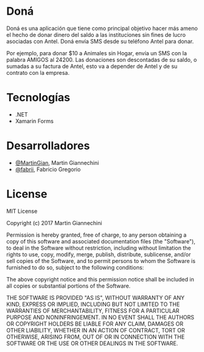 # Doná

Doná es una aplicación que tiene como principal objetivo hacer más ameno el hecho de donar dinero del saldo a las instituciones sin fines de lucro asociadas con Antel. 
Doná envía SMS desde su teléfono Antel para donar. 

Por ejemplo, para donar $10 a Animales sin Hogar, envía un SMS con la palabra AMIGOS al 24200. Las donaciones son descontadas de su saldo, o sumadas a su factura de Antel, esto va a depender de Antel y de su contrato con la empresa.

# Tecnologías

 - .NET
 - Xamarin Forms

# Desarrolladores

 - [@MartinGian](https://github.com/MartinGian), Martin Giannechini
 - [@fabrii](https://github.com/fabrii), Fabricio Gregorio
 
 # License

MIT License

Copyright (c) 2017 Martin Giannechini

Permission is hereby granted, free of charge, to any person obtaining a copy of this software and associated documentation files (the "Software"), to deal in the Software without restriction, including without limitation the rights to use, copy, modify, merge, publish, distribute, sublicense, and/or sell copies of the Software, and to permit persons to whom the Software is furnished to do so, subject to the following conditions:

The above copyright notice and this permission notice shall be included in all copies or substantial portions of the Software.

THE SOFTWARE IS PROVIDED "AS IS", WITHOUT WARRANTY OF ANY KIND, EXPRESS OR IMPLIED, INCLUDING BUT NOT LIMITED TO THE WARRANTIES OF MERCHANTABILITY, FITNESS FOR A PARTICULAR PURPOSE AND NONINFRINGEMENT. IN NO EVENT SHALL THE AUTHORS OR COPYRIGHT HOLDERS BE LIABLE FOR ANY CLAIM, DAMAGES OR OTHER LIABILITY, WHETHER IN AN ACTION OF CONTRACT, TORT OR OTHERWISE, ARISING FROM, OUT OF OR IN CONNECTION WITH THE SOFTWARE OR THE USE OR OTHER DEALINGS IN THE SOFTWARE.
